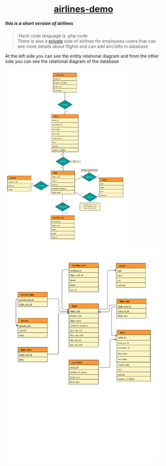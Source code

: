 <a href="https://airlines-demo-version.herokuapp.com/"><h1 align="center">airlines-demo</h1></a>

<h5>this is a short version of airlines</h5>

><span fill="red">.Hack code language is .php code</span><br>
There is also a <a color="red" href="https://airlines-demo-version.herokuapp.com/private.php">private</a> side of airlines for employees-users that can see more details about flights and can add aircrafts in database


<p align="left">At the left side you can see the entity relational diagram and from the other side you can see the relational diagram of the database</p>
<img align="left" width="400" src="https://raw.githubusercontent.com/MariosChartsias/Airlines-demo/main/images/ER%20diagram%20copy.jpg"/>
<img align="right" width="500" src="https://raw.githubusercontent.com/MariosChartsias/Airlines-demo/main/images/Relational%20diagram%20copy.jpg"/>
